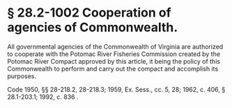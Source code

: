 # § 28.2-1002 Cooperation of agencies of Commonwealth.

<p>All governmental agencies of the Commonwealth of Virginia are authorized to cooperate with the Potomac River Fisheries Commission created by the Potomac River Compact approved by this article, it being the policy of this Commonwealth to perform and carry out the compact and accomplish its purposes.</p><p>Code 1950, §§ 28-218.2, 28-218.3; 1959, Ex. Sess., cc. 5, 28; 1962, c. 406, § 28.1-203.1; 1992, c. 836 .</p>